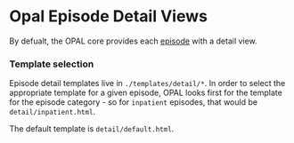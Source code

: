 # Opal Episode Detail Views

By defualt, the OPAL core provides each [episode](datamodel.md) with a detail view.

### Template selection

Episode detail templates live in `./templates/detail/*`. In order to select the appropriate
template for a given episode, OPAL looks first for the template for the episode category - so
for `inpatient` episodes, that would be  `detail/inpatient.html`.

The default template is `detail/default.html`.
